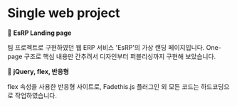 # Single web project


📌  **EsRP Landing page**

팀 프로젝트로 구현하였던 웹 ERP 서비스 'EsRP'의 가상 랜딩 페이지입니다. One-page 구조로 핵심 내용만 간추려서 디자인부터 퍼블리싱까지 구현해 보았습니다.


📝  **jQuery, flex, 반응형**

flex 속성을 사용한 반응형 사이트로, Fadethis.js 플러그인 외 모든 코드는 하드코딩으로 작업하였습니다.
